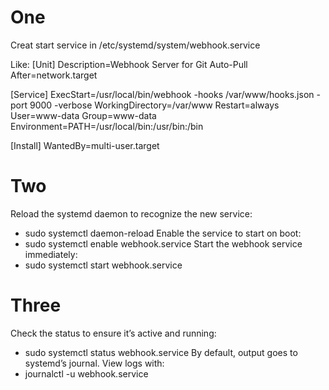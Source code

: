 
# One

Creat start service in /etc/systemd/system/webhook.service

Like:
[Unit]
Description=Webhook Server for Git Auto-Pull
After=network.target

[Service]
ExecStart=/usr/local/bin/webhook -hooks /var/www/hooks.json -port 9000 -verbose
WorkingDirectory=/var/www
Restart=always
User=www-data
Group=www-data
Environment=PATH=/usr/local/bin:/usr/bin:/bin

[Install]
WantedBy=multi-user.target

# Two
Reload the systemd daemon to recognize the new service:
- sudo systemctl daemon-reload
Enable the service to start on boot: 
- sudo systemctl enable webhook.service 
Start the webhook service immediately: 
- sudo systemctl start webhook.service

# Three
Check the status to ensure it’s active and running: 
- sudo systemctl status webhook.service 
By default, output goes to systemd’s journal. View logs with: 
- journalctl -u webhook.service 

